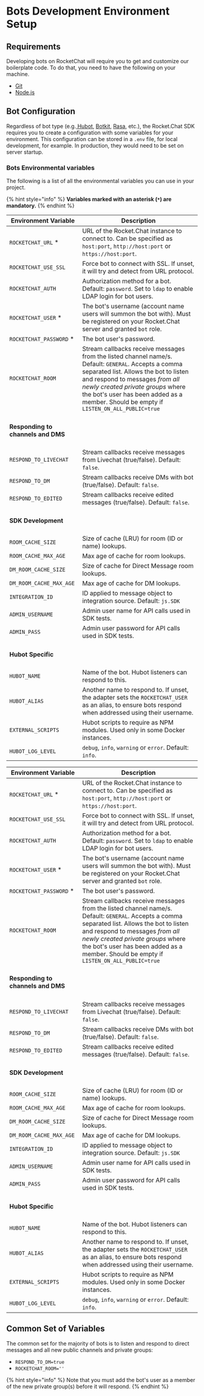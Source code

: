 # Bots Development Environment Setup

## Requirements

Developing bots on RocketChat will require you to get and customize our boilerplate code. To do that, you need to have the following on your machine.

* [Git](http://git-scm.com/book/en/v2/Getting-Started-Installing-Git)
* [Node.js](https://nodejs.org)

## Bot Configuration

Regardless of bot type (e.g.[ Hubot](creating-your-own-bot-from-scratch/develop-a-hubot-bot.md), [Botkit](creating-your-own-bot-from-scratch/develop-a-botkit-bot.md), [Rasa](creating-your-own-bot-from-scratch/develop-a-rasa-bot.md), etc.), the Rocket.Chat SDK requires you to create a configuration with some variables for your environment. This configuration can be stored in a `.env` file, for local development, for example. In production, they would need to be set on server startup.

### Bots Environmental variables

The following is a list of all the environmental variables you can use in your project.

{% hint style="info" %}
**Variables marked with an asterisk (`*`) are mandatory.**
{% endhint %}

| Environment Variable                                     | Description                                                                                                                                                                                                                                                                                                    |
| -------------------------------------------------------- | -------------------------------------------------------------------------------------------------------------------------------------------------------------------------------------------------------------------------------------------------------------------------------------------------------------- |
| `ROCKETCHAT_URL` \*                                      | URL of the Rocket.Chat instance to connect to. Can be specified as `host:port`, `http://host:port` or `https://host:port`.                                                                                                                                                                                     |
| `ROCKETCHAT_USE_SSL`                                     | Force bot to connect with SSL. If unset, it will try and detect from URL protocol.                                                                                                                                                                                                                             |
| `ROCKETCHAT_AUTH`                                        | Authorization method for a bot. Default: `password`. Set to `ldap` to enable LDAP login for bot users.                                                                                                                                                                                                         |
| `ROCKETCHAT_USER` \*                                     | The bot's username (account name users will summon the bot with). Must be registered on your Rocket.Chat server and granted `bot` role.                                                                                                                                                                        |
| `ROCKETCHAT_PASSWORD` \*                                 | The bot user's password.                                                                                                                                                                                                                                                                                       |
| `ROCKETCHAT_ROOM`                                        | Stream callbacks receive messages from the listed channel name/s. Default: `GENERAL`. Accepts a comma separated list. Allows the bot to listen and respond to messages _from all newly created private groups_ where the bot's user has been added as a member. Should be empty if `LISTEN_ON_ALL_PUBLIC=true` |
| <h4><strong>Responding to channels and DMS</strong></h4> |                                                                                                                                                                                                                                                                                                                |
| `RESPOND_TO_LIVECHAT`                                    | Stream callbacks receive messages from Livechat (true/false). Default: `false`.                                                                                                                                                                                                                                |
| `RESPOND_TO_DM`                                          | Stream callbacks receive DMs with bot (true/false). Default: `false`.                                                                                                                                                                                                                                          |
| `RESPOND_TO_EDITED`                                      | Stream callbacks receive edited messages (true/false). Default: `false`.                                                                                                                                                                                                                                       |
| <h4><strong>SDK Development</strong></h4>                |                                                                                                                                                                                                                                                                                                                |
| `ROOM_CACHE_SIZE`                                        | Size of cache (LRU) for room (ID or name) lookups.                                                                                                                                                                                                                                                             |
| `ROOM_CACHE_MAX_AGE`                                     | Max age of cache for room lookups.                                                                                                                                                                                                                                                                             |
| `DM_ROOM_CACHE_SIZE`                                     | Size of cache for Direct Message room lookups.                                                                                                                                                                                                                                                                 |
| `DM_ROOM_CACHE_MAX_AGE`                                  | Max age of cache for DM lookups.                                                                                                                                                                                                                                                                               |
| `INTEGRATION_ID`                                         | ID applied to message object to integration source. Default: `js.SDK`                                                                                                                                                                                                                                          |
| `ADMIN_USERNAME`                                         | Admin user name for API calls used in SDK tests.                                                                                                                                                                                                                                                               |
| `ADMIN_PASS`                                             | Admin user password for API calls used in SDK tests.                                                                                                                                                                                                                                                           |
| <h4><strong>Hubot Specific</strong></h4>                 |                                                                                                                                                                                                                                                                                                                |
| `HUBOT_NAME`                                             | Name of the bot. Hubot listeners can respond to this.                                                                                                                                                                                                                                                          |
| `HUBOT_ALIAS`                                            | Another name to respond to. If unset, the adapter sets the `ROCKETCHAT_USER` as an alias, to ensure bots respond when addressed using their username.                                                                                                                                                          |
| `EXTERNAL_SCRIPTS`                                       | Hubot scripts to require as NPM modules. Used only in some Docker instances.                                                                                                                                                                                                                                   |
| `HUBOT_LOG_LEVEL`                                        | `debug`, `info`, `warning` or `error`. Default: `info`.                                                                                                                                                                                                                                                        |

| Environment Variable                                     | Description                                                                                                                                                                                                                                                                                                    |
| -------------------------------------------------------- | -------------------------------------------------------------------------------------------------------------------------------------------------------------------------------------------------------------------------------------------------------------------------------------------------------------- |
| `ROCKETCHAT_URL` \*                                      | URL of the Rocket.Chat instance to connect to. Can be specified as `host:port`, `http://host:port` or `https://host:port`.                                                                                                                                                                                     |
| `ROCKETCHAT_USE_SSL`                                     | Force bot to connect with SSL. If unset, it will try and detect from URL protocol.                                                                                                                                                                                                                             |
| `ROCKETCHAT_AUTH`                                        | Authorization method for a bot. Default: `password`. Set to `ldap` to enable LDAP login for bot users.                                                                                                                                                                                                         |
| `ROCKETCHAT_USER` \*                                     | The bot's username (account name users will summon the bot with). Must be registered on your Rocket.Chat server and granted `bot` role.                                                                                                                                                                        |
| `ROCKETCHAT_PASSWORD` \*                                 | The bot user's password.                                                                                                                                                                                                                                                                                       |
| `ROCKETCHAT_ROOM`                                        | Stream callbacks receive messages from the listed channel name/s. Default: `GENERAL`. Accepts a comma separated list. Allows the bot to listen and respond to messages _from all newly created private groups_ where the bot's user has been added as a member. Should be empty if `LISTEN_ON_ALL_PUBLIC=true` |
| <h4><strong>Responding to channels and DMS</strong></h4> |                                                                                                                                                                                                                                                                                                                |
| `RESPOND_TO_LIVECHAT`                                    | Stream callbacks receive messages from Livechat (true/false). Default: `false`.                                                                                                                                                                                                                                |
| `RESPOND_TO_DM`                                          | Stream callbacks receive DMs with bot (true/false). Default: `false`.                                                                                                                                                                                                                                          |
| `RESPOND_TO_EDITED`                                      | Stream callbacks receive edited messages (true/false). Default: `false`.                                                                                                                                                                                                                                       |
| <h4><strong>SDK Development</strong></h4>                |                                                                                                                                                                                                                                                                                                                |
| `ROOM_CACHE_SIZE`                                        | Size of cache (LRU) for room (ID or name) lookups.                                                                                                                                                                                                                                                             |
| `ROOM_CACHE_MAX_AGE`                                     | Max age of cache for room lookups.                                                                                                                                                                                                                                                                             |
| `DM_ROOM_CACHE_SIZE`                                     | Size of cache for Direct Message room lookups.                                                                                                                                                                                                                                                                 |
| `DM_ROOM_CACHE_MAX_AGE`                                  | Max age of cache for DM lookups.                                                                                                                                                                                                                                                                               |
| `INTEGRATION_ID`                                         | ID applied to message object to integration source. Default: `js.SDK`                                                                                                                                                                                                                                          |
| `ADMIN_USERNAME`                                         | Admin user name for API calls used in SDK tests.                                                                                                                                                                                                                                                               |
| `ADMIN_PASS`                                             | Admin user password for API calls used in SDK tests.                                                                                                                                                                                                                                                           |
| <h4><strong>Hubot Specific</strong></h4>                 |                                                                                                                                                                                                                                                                                                                |
| `HUBOT_NAME`                                             | Name of the bot. Hubot listeners can respond to this.                                                                                                                                                                                                                                                          |
| `HUBOT_ALIAS`                                            | Another name to respond to. If unset, the adapter sets the `ROCKETCHAT_USER` as an alias, to ensure bots respond when addressed using their username.                                                                                                                                                          |
| `EXTERNAL_SCRIPTS`                                       | Hubot scripts to require as NPM modules. Used only in some Docker instances.                                                                                                                                                                                                                                   |
| `HUBOT_LOG_LEVEL`                                        | `debug`, `info`, `warning` or `error`. Default: `info`.                                                                                                                                                                                                                                                        |

## Common Set of Variables

The common set for the majority of bots is to listen and respond to direct messages and all new public channels and private groups:

* `RESPOND_TO_DM=true`
* `ROCKETCHAT_ROOM=''`

{% hint style="info" %}
Note that you must add the bot's user as a member of the new private group(s) before it will respond.
{% endhint %}

